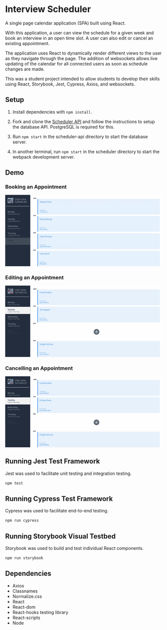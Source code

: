 # Interview Scheduler

A single page calendar application (SPA) built using React. 

With this application, a user can view the schedule for a given week and book an interview in an open time slot. A user can also edit or cancel an existing appointment. 

The application uses React to dynamically render different views to the user as they navigate through the page. The addition of websockets allows live updating of the calendar for all connected users as soon as schedule changes are made. 

This was a student project intended to allow students to develop their skills using React, Storybook, Jest, Cypress, Axios, and websockets.

## Setup

1. Install dependencies with `npm install`.

2. Fork and clone the [Scheduler API](https://github.com/lighthouse-labs/scheduler-api) and follow the instructions to setup the database API. PostgreSQL is required for this. 

3. Run ```npm start``` in the scheduler-api directory to start the database server.

4. In another terminal, run ```npm start``` in the scheduler directory to start the webpack development server.

## Demo
### Booking an Appointment
!["Booking an Appointment"](https://github.com/dexterchan94/scheduler/blob/master/docs/book-appointment.gif?raw=true)
### Editing an Appointment
!["Editing an Appointment"](https://github.com/dexterchan94/scheduler/blob/master/docs/edit-appointment.gif?raw=true)
### Cancelling an Appointment
!["Cancelling an Appointment"](https://github.com/dexterchan94/scheduler/blob/master/docs/cancel-appointment.gif?raw=true)



## Running Jest Test Framework
Jest was used to facilitate unit testing and integration testing.

```sh
npm test
```

## Running Cypress Test Framework
Cypress was used to facilitate end-to-end testing.

```sh
npm run cypress
```

## Running Storybook Visual Testbed
Storybook was used to build and test individual React components.
```sh
npm run storybook
```

## Dependencies

- Axios
- Classnames
- Normalize.css
- React
- React-dom
- React-hooks testing library
- React-scripts
- Node
